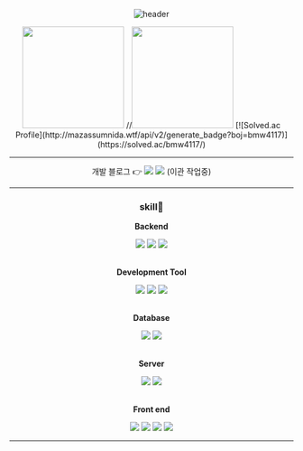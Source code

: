 

<!--
**EconomyLIM/EconomyLIM** is a ✨ _special_ ✨ repository because its `README.md` (this file) appears on your GitHub profile.

Here are some ideas to get you started:

- 🔭 I’m currently working on ...
- 🌱 I’m currently learning ...
- 👯 I’m looking to collaborate on ...
- 🤔 I’m looking for help with ...
- 💬 Ask me about ...
- 📫 How to reach me: ...
- 😄 Pronouns: ...
- ⚡ Fun fact: ...
-->


<div align="center">

![header](https://capsule-render.vercel.app/api?type=rounded&color=timeGradient&text=Welcome%20to%20EconomyLim's%20GitHub%20👋&animation=twinkling&fontSize=40&fontAlignY=50&fontAlign=50&height=180)

<p>
  <img height="180em" src="https://github-readme-stats.vercel.app/api?username=EconomyLIM&show_icons=true&include_all_commits=true">
  //<img height="180em" src="https://github-readme-stats.vercel.app/api/top-langs/?username=EconomyLIM&layout=compact">
  [![Solved.ac Profile](http://mazassumnida.wtf/api/v2/generate_badge?boj=bmw4117)](https://solved.ac/bmw4117/)
</p>

<hr>

개발 블로그 👉
[<img src="https://img.shields.io/badge/Naver blog-03C75A?style=for-the-badge&logo=Naver&logoColor=white">](https://blog.naver.com/economy255)
[<img src="https://img.shields.io/badge/tistory-000000?style=for-the-badge&logo=tistory&logoColor=white">](https://eco-dev.tistory.com/) (이관 작업중)

<hr>

### <strong>skill🌱</strong> 

<p><strong>Backend</strong></p>
<div>
   <img src="https://img.shields.io/badge/Java-007396?style=for-the-badge&logo=Java&logoColor=white"> 
  <img src="https://img.shields.io/badge/Spring-6DB33F?style=for-the-badge&logo=Spring&logoColor=white">
  <img src="https://img.shields.io/badge/springboot-6DB33F?style=for-the-badge&logo=springboot&logoColor=white">
</div> <br>
<p><strong>Development Tool</strong></p>
<div>
 <img src="https://img.shields.io/badge/Eclipse IDE-2C2255?style=for-the-badge&logo=Eclipse IDE&logoColor=white">
  <img src="https://img.shields.io/badge/Visual Studio Code-007ACC?style=for-the-badge&logo=Visual Studio Code&logoColor=white">
   <img src="https://img.shields.io/badge/IntelliJ IDEA-000000?style=for-the-badge&logo=IntelliJ IDEA&logoColor=white">
</div> <br>
<p><strong>Database</strong></p>
<div>
    <img src="https://img.shields.io/badge/MySQL-4479A1?style=for-the-badge&logo=MySQL&logoColor=white"> 
    <img src="https://img.shields.io/badge/oracle-F80000?style=for-the-badge&logo=oracle&logoColor=white"> 
</div> <br>
<p><strong>Server</strong></p>
<div>
    <img src="https://img.shields.io/badge/apache tomcat-F8DC75?style=for-the-badge&logo=apachetomcat&logoColor=black">
    <img src="https://img.shields.io/badge/Amazon AWS-232F3E?style=for-the-badge&logo=amazon aws&logoColor=white">  
</div> <br>
<p><strong>Front end</strong></p>
<div>
    <img src="https://img.shields.io/badge/html5-E34F26?style=flat-square&logo=html5&logoColor=white"> 
    <img src="https://img.shields.io/badge/css-1572B6?style=flat-square&logo=css3&logoColor=white"> 
    <img src="https://img.shields.io/badge/javascript-F7DF1E?style=flat-square&logo=javascript&logoColor=black"> 
    <img src="https://img.shields.io/badge/jQuery-0769AD?style=flat&logo=jQuery&logoColor=white">
</div>
<hr>
<br>
<br>





 
</div>

